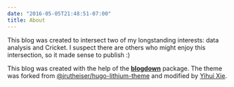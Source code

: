 ```yaml
---
date: "2016-05-05T21:48:51-07:00"
title: About
---
```


This blog was created to intersect two of my longstanding interests: data analysis and Cricket. I suspect there are others who might enjoy this intersection, so it made sense to publish :)

This blog was created with the help of the [**blogdown**](https://github.com/rstudio/blogdown) package. The theme was forked from [@jrutheiser/hugo-lithium-theme](https://github.com/jrutheiser/hugo-lithium-theme) and modified by [Yihui Xie](https://github.com/yihui/hugo-lithium).
